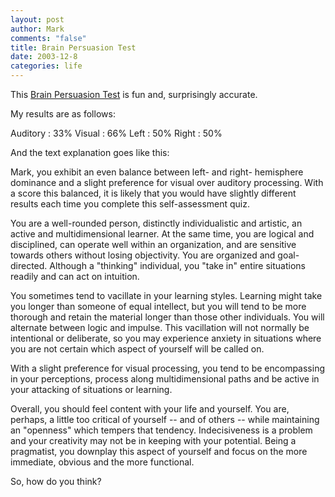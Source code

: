 ```yaml
--- 
layout: post
author: Mark
comments: "false"
title: Brain Persuasion Test
date: 2003-12-8
categories: life
---
```

This <a href="http://www.mindmedia.com/brainworks/profiler" title="Brain Persuasion Test">Brain Persuasion Test</a> is fun and, surprisingly accurate.

My results are as follows:

Auditory : 33%
Visual : 66%
Left : 50%
Right : 50%

And the text explanation goes like this:

Mark, you exhibit an even balance between left- and right- hemisphere dominance and a slight preference for visual over auditory processing. With a score this balanced, it is likely that you would have slightly different results each time you complete this self-assessment quiz.

You are a well-rounded person, distinctly individualistic and artistic, an active and multidimensional learner. At the same time, you are logical and disciplined, can operate well within an organization, and are sensitive towards others without losing objectivity. You are organized and goal-directed. Although a "thinking" individual, you "take in" entire situations readily and can act on intuition.

You sometimes tend to vacillate in your learning styles. Learning might take you longer than someone of equal intellect, but you will tend to be more thorough and retain the material longer than those other individuals. You will alternate between logic and impulse. This vacillation will not normally be intentional or deliberate, so you may experience anxiety in situations where you are not certain which aspect of yourself will be called on.

With a slight preference for visual processing, you tend to be encompassing in your perceptions, process along multidimensional paths and be active in your attacking of situations or learning.

Overall, you should feel content with your life and yourself. You are, perhaps, a little too critical of yourself -- and of others -- while maintaining an "openness" which tempers that tendency. Indecisiveness is a problem and your creativity may not be in keeping with your potential. Being a pragmatist, you downplay this aspect of yourself and focus on the more immediate, obvious and the more functional.

So, how do you think?
